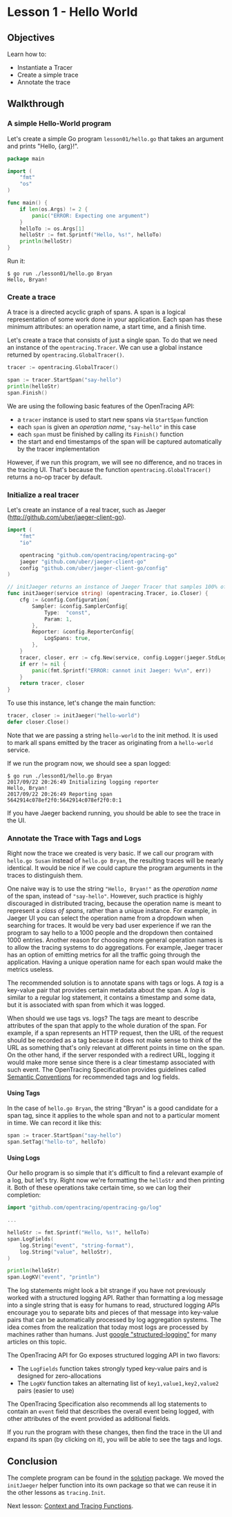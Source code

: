 # Lesson 1 - Hello World

## Objectives

Learn how to:

* Instantiate a Tracer
* Create a simple trace
* Annotate the trace

## Walkthrough

### A simple Hello-World program

Let's create a simple Go program `lesson01/hello.go` that takes an argument and prints "Hello, {arg}!".

```go
package main

import (
    "fmt"
    "os"
)

func main() {
    if len(os.Args) != 2 {
        panic("ERROR: Expecting one argument")
    }
    helloTo := os.Args[1]
    helloStr := fmt.Sprintf("Hello, %s!", helloTo)
    println(helloStr)
}
```

Run it:
```
$ go run ./lesson01/hello.go Bryan
Hello, Bryan!
```

### Create a trace

A trace is a directed acyclic graph of spans. A span is a logical representation of some work done in your application.
Each span has these minimum attributes: an operation name, a start time, and a finish time.

Let's create a trace that consists of just a single span. To do that we need an instance of the `opentracing.Tracer`.
We can use a global instance returned by `opentracing.GlobalTracer()`.

```go
tracer := opentracing.GlobalTracer()

span := tracer.StartSpan("say-hello")
println(helloStr)
span.Finish()
```

We are using the following basic features of the OpenTracing API:
  * a `tracer` instance is used to start new spans via `StartSpan` function
  * each `span` is given an _operation name_, `"say-hello"` in this case
  * each `span` must be finished by calling its `Finish()` function
  * the start and end timestamps of the span will be captured automatically by the tracer implementation

However, if we run this program, we will see no difference, and no traces in the tracing UI.
That's because the function `opentracing.GlobalTracer()` returns a no-op tracer by default.

### Initialize a real tracer

Let's create an instance of a real tracer, such as Jaeger (http://github.com/uber/jaeger-client-go).

```go
import (
	"fmt"
	"io"

	opentracing "github.com/opentracing/opentracing-go"
	jaeger "github.com/uber/jaeger-client-go"
	config "github.com/uber/jaeger-client-go/config"
)

// initJaeger returns an instance of Jaeger Tracer that samples 100% of traces and logs all spans to stdout.
func initJaeger(service string) (opentracing.Tracer, io.Closer) {
    cfg := &config.Configuration{
        Sampler: &config.SamplerConfig{
            Type:  "const",
            Param: 1,
        },
        Reporter: &config.ReporterConfig{
            LogSpans: true,
        },
    }
    tracer, closer, err := cfg.New(service, config.Logger(jaeger.StdLogger))
    if err != nil {
        panic(fmt.Sprintf("ERROR: cannot init Jaeger: %v\n", err))
    }
    return tracer, closer
}
```

To use this instance, let's change the main function:

```go
tracer, closer := initJaeger("hello-world")
defer closer.Close()
```

Note that we are passing a string `hello-world` to the init method. It is used to mark all spans emitted by
the tracer as originating from a `hello-world` service.

If we run the program now, we should see a span logged:

```
$ go run ./lesson01/hello.go Bryan
2017/09/22 20:26:49 Initializing logging reporter
Hello, Bryan!
2017/09/22 20:26:49 Reporting span 5642914c078ef2f0:5642914c078ef2f0:0:1
```

If you have Jaeger backend running, you should be able to see the trace in the UI.

### Annotate the Trace with Tags and Logs

Right now the trace we created is very basic. If we call our program with `hello.go Susan`
instead of `hello.go Bryan`, the resulting traces will be nearly identical. It would be nice if we could
capture the program arguments in the traces to distinguish them.

One naive way is to use the string `"Hello, Bryan!"` as the _operation name_ of the span, instead of `"say-hello"`.
However, such practice is highly discouraged in distributed tracing, because the operation name is meant to
represent a _class of spans_, rather than a unique instance. For example, in Jaeger UI you can select the
operation name from a dropdown when searching for traces. It would be very bad user experience if we ran the
program to say hello to a 1000 people and the dropdown then contained 1000 entries. Another reason for choosing
more general operation names is to allow the tracing systems to do aggregations. For example, Jaeger tracer
has an option of emitting metrics for all the traffic going through the application. Having a unique
operation name for each span would make the metrics useless.

The recommended solution is to annotate spans with tags or logs. A _tag_ is a key-value pair that provides
certain metadata about the span. A _log_ is similar to a regular log statement, it contains
a timestamp and some data, but it is associated with span from which it was logged.

When should we use tags vs. logs?  The tags are meant to describe attributes of the span that apply
to the whole duration of the span. For example, if a span represents an HTTP request, then the URL of the
request should be recorded as a tag because it does not make sense to think of the URL as something
that's only relevant at different points in time on the span. On the other hand, if the server responded
with a redirect URL, logging it would make more sense since there is a clear timestamp associated with such
event. The OpenTracing Specification provides guidelines called [Semantic Conventions][semantic-conventions]
for recommended tags and log fields.

#### Using Tags

In the case of `hello.go Bryan`, the string "Bryan" is a good candidate for a span tag, since it applies
to the whole span and not to a particular moment in time. We can record it like this:

```go
span := tracer.StartSpan("say-hello")
span.SetTag("hello-to", helloTo)
```

#### Using Logs

Our hello program is so simple that it's difficult to find a relevant example of a log, but let's try.
Right now we're formatting the `helloStr` and then printing it. Both of these operations take certain
time, so we can log their completion:

```go
import "github.com/opentracing/opentracing-go/log"

...

helloStr := fmt.Sprintf("Hello, %s!", helloTo)
span.LogFields(
    log.String("event", "string-format"),
    log.String("value", helloStr),
)

println(helloStr)
span.LogKV("event", "println")
```

The log statements might look a bit strange if you have not previously worked with a structured logging API.
Rather than formatting a log message into a single string that is easy for humans to read, structured
logging APIs encourage you to separate bits and pieces of that message into key-value pairs that can be
automatically processed by log aggregation systems. The idea comes from the realization that today most
logs are processed by machines rather than humans. Just [google "structured-logging"][google-logging]
for many articles on this topic.

The OpenTracing API for Go exposes structured logging API in two flavors:
  * The `LogFields` function takes strongly typed key-value pairs and is designed for zero-allocations
  * The `LogKV` function takes an alternating list of `key1,value1,key2,value2` pairs (easier to use)

The OpenTracing Specification also recommends all log statements to contain an `event` field that
describes the overall event being logged, with other attributes of the event provided as additional fields.

If you run the program with these changes, then find the trace in the UI and expand its span (by clicking on it),
you will be able to see the tags and logs.

## Conclusion

The complete program can be found in the [solution](./solution) package. We moved the `initJaeger`
helper function into its own package so that we can reuse it in the other lessons as `tracing.Init`.

Next lesson: [Context and Tracing Functions](../lesson02).

[semantic-conventions]: https://github.com/opentracing/specification/blob/master/semantic_conventions.md
[google-logging]: https://www.google.com/search?q=structured-logging
